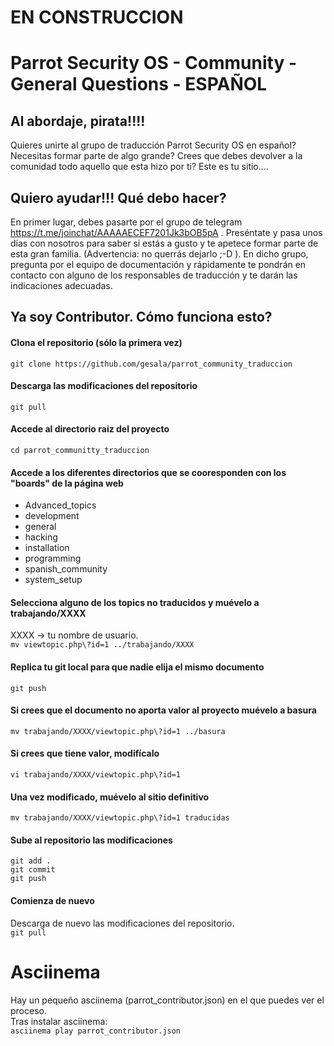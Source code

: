 # EN CONSTRUCCION

# Parrot Security OS - Community - General Questions - ESPAÑOL
## Al abordaje, pirata!!!!

Quieres unirte al grupo de traducción Parrot Security OS en español?
Necesitas formar parte de algo grande? Crees que debes devolver a la comunidad todo aquello que esta hizo por ti?
Este es tu sitio....

## Quiero ayudar!!! Qué debo hacer? 


En primer lugar, debes pasarte por el grupo de telegram https://t.me/joinchat/AAAAAECEF7201Jk3bOB5pA .
Preséntate y pasa unos días con nosotros para saber si estás a gusto y te apetece formar parte de esta gran familia. (Advertencia: no querrás dejarlo ;-D ).
En dicho grupo, pregunta por el equipo de documentación y rápidamente te pondrán en contacto con alguno de los responsables de traducción y te darán las indicaciones adecuadas.


## Ya soy Contributor. Cómo funciona esto?

#### Clona el repositorio (sólo la primera vez)
`git clone https://github.com/gesala/parrot_community_traduccion`
#### Descarga las modificaciones del repositorio
`git pull`
#### Accede al directorio raiz del proyecto
`cd parrot_communitty_traduccion`
#### Accede a los diferentes directorios que se cooresponden con los "boards" de la página web
* Advanced_topics
* development
* general
* hacking
* installation
* programming
* spanish_community
* system_setup
#### Selecciona alguno de los topics no traducidos y muévelo a trabajando/XXXX
XXXX -> tu nombre de usuario.  
`mv viewtopic.php\?id=1 ../trabajando/XXXX`
#### Replica tu git local para que nadie elija el mismo documento
`git push`
#### Si crees que el documento no aporta valor al proyecto muévelo a basura
`mv trabajando/XXXX/viewtopic.php\?id=1 ../basura`
#### Si crees que tiene valor, modifícalo
`vi trabajando/XXXX/viewtopic.php\?id=1`
#### Una vez modificado, muévelo al sitio definitivo
`mv trabajando/XXXX/viewtopic.php\?id=1 traducidas`
#### Sube al repositorio las modificaciones
`git add .`  
`git commit`  
`git push`
#### Comienza de nuevo
Descarga de nuevo las modificaciones del repositorio.  
`git pull`

# Asciinema
Hay un pequeño asciinema (parrot_contributor.json) en el que puedes ver el proceso.  
Tras instalar asciinema:   
`asciinema play parrot_contributor.json`
